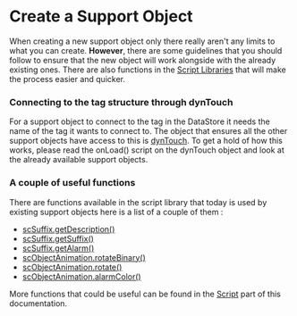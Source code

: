 Create a Support Object
===
When creating a new support object only there really aren't any limits to what you can create. **However**, there are some guidelines that you should follow to ensure that the new object will work alongside with the already existing ones. There are also functions in the [Script Libraries]() that will make the process easier and quicker.

### Connecting to the tag structure through dynTouch
For a support object to connect to the tag in the DataStore it needs the name of the tag it wants to connect to. The object that ensures all the other support objects have access to this is [dynTouch](Support_Objects/dynTouch.md). To get a hold of how this works, please read the onLoad() script on the dynTouch object and look at the already available support objects.

### A couple of useful functions
There are functions available in the script library that today is used by existing support objects here is a list of a couple of them :

- [scSuffix.getDescription()]()
- [scSuffix.getSuffix()]()
- [scSuffix.getAlarm()]()
- [scObjectAnimation.rotateBinary()]()
- [scObjectAnimation.rotate()]()
- [scObjectAnimation.alarmColor()]()

More functions that could be useful can be found in the [Script](../../Scripts/index.md) part of this documentation.